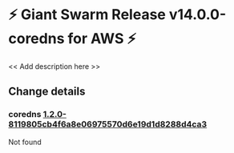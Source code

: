 # :zap: Giant Swarm Release v14.0.0-coredns for AWS :zap:

<< Add description here >>

## Change details


### coredns [1.2.0-8119805cb4f6a8e06975570d6e19d1d8288d4ca3](https://github.com/giantswarm/coredns-app/releases/tag/v1.2.0-8119805cb4f6a8e06975570d6e19d1d8288d4ca3)

Not found



